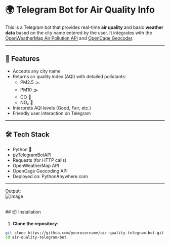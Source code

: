 # 🌍 Telegram Bot for Air Quality Info

This is a Telegram bot that provides real-time **air quality** and basic **weather data** based on the city name entered by the user. It integrates with the [OpenWeatherMap Air Pollution API](https://openweathermap.org/api/air-pollution) and [OpenCage Geocoder](https://opencagedata.com/api).

---

## 🚀 Features

- Accepts any city name
- Returns air quality index (AQI) with detailed pollutants:
  - PM2.5 🌫️
  - PM10 🌫️
  - CO 🧪
  - NO₂ 💨
- Interprets AQI levels (Good, Fair, etc.)
- Friendly user interaction on Telegram

---

## 🛠️ Tech Stack

- Python 🐍
- [pyTelegramBotAPI](https://github.com/eternnoir/pyTelegramBotAPI)
- Requests (for HTTP calls)
- OpenWeatherMap API
- OpenCage Geocoding API
- Deployed on: PythonAnywhere.com

---
Output:
<br>
![image](https://github.com/user-attachments/assets/cb0979f7-e791-4f6d-941a-29f504da9a4f)

<br>
## 📦 Installation

1. **Clone the repository**:

```bash
git clone https://github.com/yourusername/air-quality-telegram-bot.git
cd air-quality-telegram-bot
